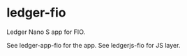 # ledger-fio
Ledger Nano S app for FIO.

See ledger-app-fio for the app.
See ledgerjs-fio for JS layer.
